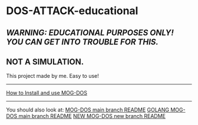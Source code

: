 # DOS-ATTACK-educational

## _WARNING: EDUCATIONAL PURPOSES ONLY! YOU CAN GET INTO TROUBLE FOR THIS._

## NOT A SIMULATION.

This project made by me. Easy to use!

---

[How to Install and use MOG-DOS](https://github.com/MOG-Developing/DOS-ATTACK-educational/blob/main/HowToInstall.md)

---

You should also look at: [MOG-DOS main branch README](https://github.com/MOG-Developing/DOS-ATTACK-educational/blob/main/MainREADME.md) [GOLANG MOG-DOS main branch README](https://github.com/MOG-Developing/DOS-ATTACK-educational/blob/main/README-GO.md) [NEW MOG-DOS new branch README](https://github.com/MOG-Developing/DOS-ATTACK-educational/blob/new/README.md)
